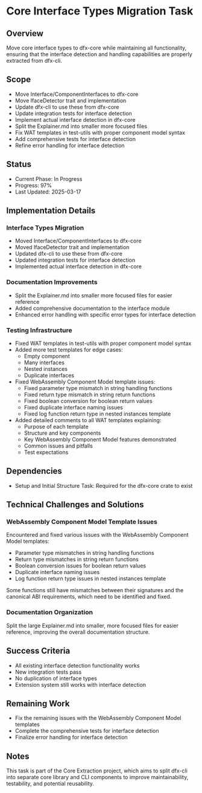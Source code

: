 # Core Interface Types Migration Task

## Overview

Move core interface types to dfx-core while maintaining all functionality, ensuring that the interface detection and handling capabilities are properly extracted from dfx-cli.

## Scope

- Move Interface/ComponentInterfaces to dfx-core
- Move IfaceDetector trait and implementation
- Update dfx-cli to use these from dfx-core
- Update integration tests for interface detection
- Implement actual interface detection in dfx-core
- Split the Explainer.md into smaller more focused files
- Fix WAT templates in test-utils with proper component model syntax
- Add comprehensive tests for interface detection
- Refine error handling for interface detection

## Status

- Current Phase: In Progress
- Progress: 97%
- Last Updated: 2025-03-17

## Implementation Details

### Interface Types Migration

- Moved Interface/ComponentInterfaces to dfx-core
- Moved IfaceDetector trait and implementation
- Updated dfx-cli to use these from dfx-core
- Updated integration tests for interface detection
- Implemented actual interface detection in dfx-core

### Documentation Improvements

- Split the Explainer.md into smaller more focused files for easier reference
- Added comprehensive documentation to the interface module
- Enhanced error handling with specific error types for interface detection

### Testing Infrastructure

- Fixed WAT templates in test-utils with proper component model syntax
- Added more test templates for edge cases:
  - Empty component
  - Many interfaces
  - Nested instances
  - Duplicate interfaces
- Fixed WebAssembly Component Model template issues:
  - Fixed parameter type mismatch in string handling functions
  - Fixed return type mismatch in string return functions
  - Fixed boolean conversion for boolean return values
  - Fixed duplicate interface naming issues
  - Fixed log function return type in nested instances template
- Added detailed comments to all WAT templates explaining:
  - Purpose of each template
  - Structure and key components
  - Key WebAssembly Component Model features demonstrated
  - Common issues and pitfalls
  - Test expectations

## Dependencies

- Setup and Initial Structure Task: Required for the dfx-core crate to exist

## Technical Challenges and Solutions

### WebAssembly Component Model Template Issues

Encountered and fixed various issues with the WebAssembly Component Model templates:

- Parameter type mismatches in string handling functions
- Return type mismatches in string return functions
- Boolean conversion issues for boolean return values
- Duplicate interface naming issues
- Log function return type issues in nested instances template

Some functions still have mismatches between their signatures and the canonical ABI requirements, which need to be identified and fixed.

### Documentation Organization

Split the large Explainer.md into smaller, more focused files for easier reference, improving the overall documentation structure.

## Success Criteria

- All existing interface detection functionality works
- New integration tests pass
- No duplication of interface types
- Extension system still works with interface detection

## Remaining Work

- Fix the remaining issues with the WebAssembly Component Model templates
- Complete the comprehensive tests for interface detection
- Finalize error handling for interface detection

## Notes

This task is part of the Core Extraction project, which aims to split dfx-cli into separate core library and CLI components to improve maintainability, testability, and potential reusability.

